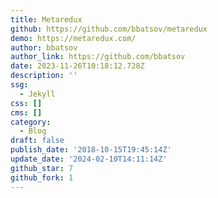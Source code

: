 ```yaml
---
title: Metaredux
github: https://github.com/bbatsov/metaredux
demo: https://metaredux.com/
author: bbatsov
author_link: https://github.com/bbatsov
date: 2023-11-26T10:18:12.728Z
description: ''
ssg:
  - Jekyll
css: []
cms: []
category:
  - Blog
draft: false
publish_date: '2018-10-15T19:45:14Z'
update_date: '2024-02-10T14:11:14Z'
github_star: 7
github_fork: 1
---
```

